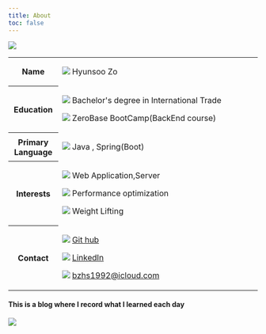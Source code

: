 ```yaml
---
title: About
toc: false
---
```

<div class="flex-box_wrap">
  <div class="img_char">
    <span><img src="https://i.imgur.com/tpr5jcv.png" /></span>
  </div>
  <table class="_type__01">
    <colgroup>
      <col style="width:20%;" />
      <col />
    </colgroup>
    <tbody>
      <tr>
        <th>Name</th>
        <td>
          <p>
            <i><img src="https://em-content.zobj.net/thumbs/240/apple/354/technologist-light-skin-tone_1f9d1-1f3fb-200d-1f4bb.png" /></i>
            <span>Hyunsoo Zo</span>
          </p>
        </td>
      </tr>
      <tr>
        <th>Education</th>
        <td>
          <p>
            <i><img src="https://em-content.zobj.net/thumbs/240/apple/354/student-light-skin-tone_1f9d1-1f3fb-200d-1f393.png" /></i>
            <span>Bachelor's degree in International Trade</span>
          </p>
          <p>
            <i><img src="https://em-content.zobj.net/thumbs/240/apple/354/tent_26fa.png" /></i>
            <span>ZeroBase BootCamp(BackEnd course)</span>
          </p>
        </td>
      </tr>
      <tr>
        <th>Primary Language</th>
        <td>
          <p>
            <i><img src="https://em-content.zobj.net/thumbs/240/toss-face/342/regional-indicator-symbol-letter-j_1f1ef.png" /></i>
            <span>Java , Spring(Boot)</span>
          </p>
        </td>
      </tr>
      <tr>
        <th>Interests</th>
        <td>
          <p>
            <i><img src="https://em-content.zobj.net/thumbs/240/microsoft/319/globe-with-meridians_1f310.png" /></i>
            <span>Web Application,Server</span>
          </p>
          <p>
            <i><img src="https://em-content.zobj.net/thumbs/240/apple/354/high-voltage_26a1.png" /></i>
            <span>Performance optimization</span>
          </p>
          <p>
            <i><img src="https://em-content.zobj.net/thumbs/240/apple/354/person-lifting-weights_1f3cb-fe0f.png" /></i>
            <span>Weight Lifting</span>
          </p>
        </td>
      </tr>
      <tr>
        <th>Contact</th>
        <td>
          <p>
            <i><img src="https://velog.velcdn.com/images/augus-xury/post/a3c5cffd-1919-4976-a82d-62826a4f020c/GitHub-APK-MOD-Download-1.18.0.png" /></i>
            <a href="https://github.com/HyunsooZo">Git hub</a>
          </p>
          <p>
            <i><img src="https://content.linkedin.com/content/dam/me/business/en-us/amp/brand-site/v2/bg/LI-Bug.svg.original.svg" /></i>
            <a href="https://www.linkedin.com/in/hyunsoo-jo-605554186/?locale=en_US">LinkedIn</a>
          </p>
          <p>
            <i><img src="https://em-content.zobj.net/thumbs/240/twitter/348/envelope_2709-fe0f.png" /></i>
            <a href="mailto:bzhs1992@icloud.com">bzhs1992@icloud.com</a>
          </p>
        </td>
      </tr>
    </tbody>
  </table>
</div>

<div class="box-ghchart">
  <h4>This is a blog where I record what I learned each day</h4>
  <p>
    <img src="https://ghchart.rshah.org/0080ff/HyunsooZo"/>
  </p>
</div>